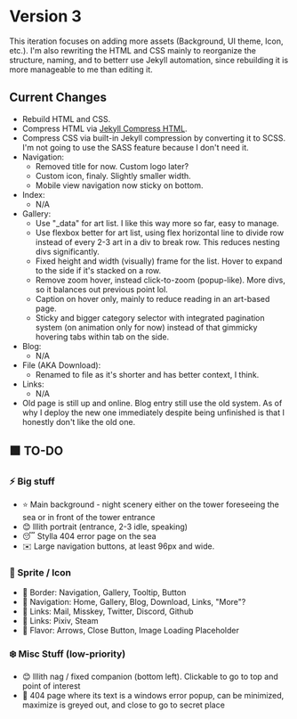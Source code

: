 # Version 3
This iteration focuses on adding more assets (Background, UI theme, Icon, etc.). I'm also rewriting the HTML and CSS mainly to reorganize the structure, naming, and to betterr use Jekyll automation, since rebuilding it is more manageable to me than editing it.

## Current Changes
- Rebuild HTML and CSS.
- Compress HTML via [Jekyll Compress HTML](https://github.com/penibelst/jekyll-compress-html).
- Compress CSS via built-in Jekyll compression by converting it to SCSS. I'm not going to use the SASS feature because I don't need it.
- Navigation:
  - Removed title for now. Custom logo later?
  - Custom icon, finaly. Slightly smaller width.
  - Mobile view navigation now sticky on bottom.
- Index:
  - N/A
- Gallery:
  - Use "_data" for art list. I like this way more so far, easy to manage.
  - Use flexbox better for art list, using flex horizontal line to divide row instead of every 2-3 art in a div to break row. This reduces nesting divs significantly.
  - Fixed height and width (visually) frame for the list. Hover to expand to the side if it's stacked on a row.
  - Remove zoom hover, instead click-to-zoom (popup-like). More divs, so it balances out previous point lol.
  - Caption on hover only, mainly to reduce reading in an art-based page.
  - Sticky and bigger category selector with integrated pagination system (on animation only for now) instead of that gimmicky hovering tabs within tab on the side.
- Blog:
  - N/A
- File (AKA Download):
  - Renamed to file as it's shorter and has better context, I think.
- Links:
  - N/A
- Old page is still up and online. Blog entry still use the old system. As of why I deploy the new one immediately despite being unfinished is that I honestly don't like the old one.

## :green_square: TO-DO

### :zap: Big stuff
- :star: Main background - night scenery either on the tower foreseeing the sea or in front of the tower entrance
- :blush: Illith portrait (entrance, 2-3 idle, speaking)
- :sleeping: Stylla 404 error page on the sea
- :envelope: Large navigation buttons, at least 96px and wide.

### :blossom: Sprite / Icon
- :leaves: Border: Navigation, Gallery, Tooltip, Button
- :leaves: Navigation: Home, Gallery, Blog, Download, Links, "More"?
- :leaves: Links: Mail, Misskey, Twitter, Discord, Github
- :seedling: Links: Pixiv, Steam
- :herb: Flavor: Arrows, Close Button, Image Loading Placeholder

### :snowflake: Misc Stuff (low-priority)
- :blush: Illith nag / fixed companion (bottom left). Clickable to go to top and point of interest
- :memo: 404 page where its text is a windows error popup, can be minimized, maximize is greyed out, and close to go to secret place
